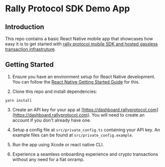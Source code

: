 # Rally Protocol SDK Demo App

## Introduction
This repo contains a basic React Native mobile app that showcases how easy it is to get started with [rally protocol mobile SDK and hosted gassless transaction infrastruture](https://docs.rallyprotocol.com/rly-protocol/overview).

## Getting Started

1. Ensure you have an environment setup for React Native development. You can follow the [React Native Getting Started Guide](https://facebook.github.io/react-native/docs/getting-started.html) for this.

2. Clone this repo and install dependencies:
```
yarn install
```

3. Create an API key for your app at [https://dashboard.rallyprotocol.com](https://dashboard.rallyprotocol.com). You will need to create an account if you don't already have one.

4. Setup a config file at `src/private_config.ts` containing your API key. An example files can be found at `src/private_config.example`.

5. Run the app using Xcode or react native CLI.

6. Experience a seamless onboarding experience and crypto transactions without any need for a fiat onramp.